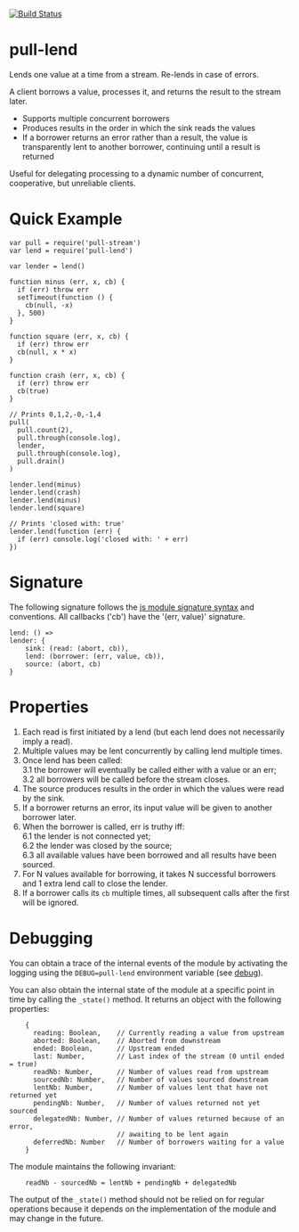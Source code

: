 [![Build Status](https://travis-ci.org/elavoie/pull-lend.svg?branch=master)](https://travis-ci.org/elavoie/pull-lend)

# pull-lend

Lends one value at a time from a stream. Re-lends in case of errors.

A client borrows a value, processes it, and returns the result to the stream
later. 

* Supports multiple concurrent borrowers
* Produces results in the order in which the sink reads the values
* If a borrower returns an error rather than a result, the value is transparently lent to another borrower, continuing until a result is returned

Useful for delegating processing to a dynamic number of concurrent,
cooperative, but unreliable clients.

Quick Example
=============

    var pull = require('pull-stream')
    var lend = require('pull-lend')

    var lender = lend()

    function minus (err, x, cb) {
      if (err) throw err
      setTimeout(function () {
        cb(null, -x)
      }, 500)
    }

    function square (err, x, cb) {
      if (err) throw err
      cb(null, x * x)
    }

    function crash (err, x, cb) {
      if (err) throw err
      cb(true)
    }

    // Prints 0,1,2,-0,-1,4
    pull(
      pull.count(2),
      pull.through(console.log),
      lender,
      pull.through(console.log),
      pull.drain()
    )

    lender.lend(minus)
    lender.lend(crash)
    lender.lend(minus)
    lender.lend(square)

    // Prints 'closed with: true'
    lender.lend(function (err) {
      if (err) console.log('closed with: ' + err)
    })

Signature 
=========

The following signature follows the [js module signature
syntax](https://github.com/elavoie/js-module-signature-syntax) and conventions.
All callbacks ('cb') have the '(err, value)' signature.

    lend: () =>
    lender: {
        sink: (read: (abort, cb)),
        lend: (borrower: (err, value, cb)),
        source: (abort, cb)
    }


Properties 
==========

1. Each read is first initiated by a lend (but each lend does not necessarily 
   imply a read).
2. Multiple values may be lent concurrently by calling lend multiple times.
3. Once lend has been called:  
  3.1 the borrower will eventually be called either with a value or an err;  
  3.2 all borrowers will be called before the stream closes.
4. The source produces results in the order in which the values were read by
   the sink.
5. If a borrower returns an error, its input value will be given to another
   borrower later.
6. When the borrower is called, err is truthy iff:  
  6.1 the lender is not connected yet;  
  6.2 the lender was closed by the source;  
  6.3 all available values have been borrowed and  all results have been sourced.
7. For N values available for borrowing, it takes N successful borrowers and 1
   extra lend call to close the lender.
8. If a borrower calls its `cb` multiple times, all subsequent calls after the first will be ignored.

Debugging
=========

You can obtain a trace of the internal events of the module by activating the logging using the `DEBUG=pull-lend` environment variable (see [debug](http://npmjs.org/debug)).

You can also obtain the internal state of the module at a specific point in time by calling the `_state()` method. It returns an object with the following properties:
````
    {
      reading: Boolean,    // Currently reading a value from upstream
      aborted: Boolean,    // Aborted from downstream
      ended: Boolean,      // Upstream ended
      last: Number,        // Last index of the stream (0 until ended = true)
      readNb: Number,      // Number of values read from upstream
      sourcedNb: Number,   // Number of values sourced downstream
      lentNb: Number,      // Number of values lent that have not returned yet
      pendingNb: Number,   // Number of values returned not yet sourced
      delegatedNb: Number, // Number of values returned because of an error,
                           // awaiting to be lent again
      deferredNb: Number   // Number of borrowers waiting for a value
    }

````

The module maintains the following invariant:

````
    readNb - sourcedNb = lentNb + pendingNb + delegatedNb
````

The output of the `_state()` method should not be relied on for regular operations because it depends on the implementation of the module and may change in the future.
